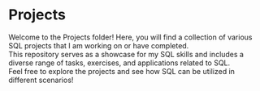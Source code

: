 # Projects

Welcome to the Projects folder! Here, you will find a collection of various SQL projects that I am working on or have completed.  
This repository serves as a showcase for my SQL skills and includes a diverse range of tasks, exercises, and applications related to SQL.  
Feel free to explore the projects and see how SQL can be utilized in different scenarios!

